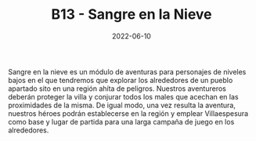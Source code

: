 ﻿---
title: B13 - Sangre en la Nieve
summary: Esta aventura está diseñada para un grupo de 4 a 6 personajes de niveles iniciales. Permite al Narrador situar a los PJs en un lugar inhóspito y salvaje lejos de la civilización, ahíto de peligros y desafíos.
authors:
- Joaquín Blanes Garrido
date: 2022-06-10
type: post
categories:
- Clásicos de la Marca
- Línea B
tags:
- Exterior
- Exploración
- Investigación
minlevels: "2"
maxlevels: "2"
prices: 7,50 €
session: "2"
mincharacters: "4"
maxcharacters: "6"
eval: oficial
cover: "b13-sangre-en-la-nieve.jpg"
download: "b13-sangre-en-la-nieve.pdf"
moreinfo: "https://tesorosdelamarca.com/producto/sangre-en-la-nieve/"
license: "OGL"
draft: false

---

Sangre en la nieve es un módulo de aventuras para personajes de niveles bajos en el que tendremos que explorar los alrededores de un pueblo apartado sito en una región ahíta de peligros.
Nuestros aventureros deberán proteger la villa y conjurar todos los males que acechan en las proximidades de la misma.
De igual modo, una vez resulta la aventura, nuestros héroes podrán establecerse en la región y emplear Villaespesura como base y lugar de partida para una larga campaña de juego en los alrededores.